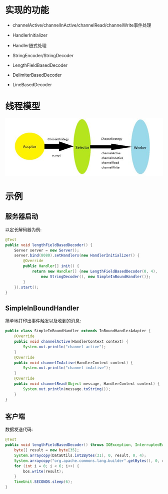 # 实现的功能

- channelActive/channelInActive/channelRead/channelWrite事件处理

- HandlerInitializer 

- Handler链式处理

- StringEncoder/StringDecoder

- LengthFieldBasedDecoder

- DelimiterBasedDecoder

- LineBasedDecoder

# 线程模型

![ThreadMode](images/thread_mode.jpg)

# 示例

## 服务器启动

以定长解码器为例:

```java
@Test
public void lengthFieldBasedDecoder() {
    Server server = new Server();
    server.bind(8080).setHandlers(new HandlerInitializer() {
        @Override
        public Handler[] init() {
            return new Handler[] {new LengthFieldBasedDecoder(0, 4), 
                new StringDecoder(), new SimpleInBoundHandler()};
        }
    }).start();
}
```

## SimpleInBoundHandler

简单地打印出事件触发以及收到的消息:

```java
public class SimpleInBoundHandler extends InBoundHandlerAdapter {
    @Override
    public void channelActive(HandlerContext context) {
        System.out.println("channel active");
    }
    @Override
    public void channelInActive(HandlerContext context) {
        System.out.println("channel inActive");
    }
    @Override
    public void channelRead(Object message, HandlerContext context) {
        System.out.println(message.toString());
    }
}
```

## 客户端

数据发送代码:

```java
@Test
public void lengthFieldBasedDecoder() throws IOException, InterruptedException {
    byte[] result = new byte[35];
    System.arraycopy(DataUtils.int2Bytes(31), 0, result, 0, 4);
    System.arraycopy("org.apache.commons.lang.builder".getBytes(), 0, result, 4, 31);
    for (int i = 0; i < 6; i++) {
        bos.write(result);
    }
    TimeUnit.SECONDS.sleep(6);
}
```

